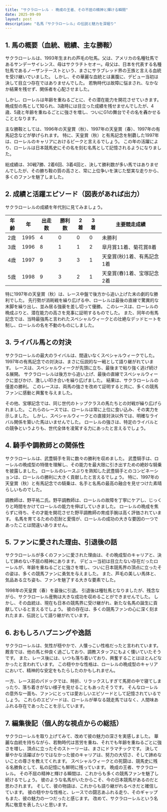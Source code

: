 ```yaml
---
title: "サクラローレル - 晩成の王者、その不屈の精神と輝ける瞬間"
date: 2025-09-09
layout: post
description: "名馬『サクラローレル』の伝説と魅力を深堀り"
---
```


## 1. 馬の概要（血統、戦績、主な勝鞍）

サクラローレルは、1993年生まれの芦毛の牡馬。父は、アメリカの名種牡馬であるサンデーサイレンス、母はサクラチトセオー。母父は、日本を代表する名種牡馬であるノーザンテーストという、まさにサラブレッド界の王族と言える血統を受け継いでいました。  しかし、その華麗な血統とは裏腹に、デビュー当初は決して目立つ存在ではありませんでした。  若駒時代は故障に悩まされ、なかなか結果を残せず、関係者を心配させました。

しかし、ローレルは年齢を重ねるごとに、その潜在能力を開花させていきます。  晩成型の馬として知られ、3歳時には目立った成績を残せませんでしたが、4歳、5歳と年齢を重ねるごとに強さを増し、ついにG1の舞台でその名を轟かせることとなります。

主な勝鞍としては、1996年の天皇賞（秋）、1997年の天皇賞（春）、1997年の有馬記念などが挙げられます。  特に、天皇賞（秋）と有馬記念を制覇した1997年は、ローレルのキャリアにおけるピークと言えるでしょう。  この年の活躍により、ローレルは日本競馬史にその名を刻む名馬として記憶されるようになりました。

総成績は、30戦7勝、2着6回、3着4回と、決して勝利数が多い馬ではありませんでしたが、その勝ち鞍の質の高さと、常に上位争いを演じた堅実な走りから、多くのファンを魅了しました。


## 2. 成績と活躍エピソード（図表があれば出力）

サクラローレルの成績を年代別に見てみましょう。

| 年齢 | 年 | 出走数 | 勝利数 | 2着 | 3着 | 主要競走成績 |
|---|---|---|---|---|---|---|
| 2歳 | 1995 | 4 | 0 | 0 | 0 | 未勝利 |
| 3歳 | 1996 | 8 | 1 | 1 | 2 |  皐月賞11着、菊花賞8着 |
| 4歳 | 1997 | 9 | 3 | 3 | 1 | 天皇賞(秋)1着、有馬記念1着 |
| 5歳 | 1998 | 9 | 3 | 2 | 1 | 天皇賞(春)1着、宝塚記念2着 |


特に1997年の天皇賞（秋）は、レース中盤で後方から追い上げた末の劇的な勝利でした。  先行勢が消耗戦を繰り広げる中、ローレルは最後の直線で驚異的な末脚を繰り出し、並み居る強豪を差し切って優勝。  このレースは、ローレルの晩成ぶりと、潜在能力の高さを見事に証明するものでした。  また、同年の有馬記念では、当時最強馬と言われたスペシャルウィークとの壮絶なデッドヒートを制し、ローレルの名を不動のものにしました。


## 3. ライバル馬との対決

サクラローレルの最大のライバルは、間違いなくスペシャルウィークでした。  1997年の有馬記念での対決は、まさに伝説的な一戦として語り継がれています。  レースは、スペシャルウィークが先頭に立ち、最後まで粘り強く逃げ続ける展開。  サクラローレルは後方から追い上げ、最後の直線でスペシャルウィークに並びかけ、激しい叩き合いを繰り広げました。  結果は、サクラローレルの僅差の勝利。  このレースは、両馬の強さを改めて証明すると共に、多くの競馬ファンに感動と興奮を与えました。

その他、宝塚記念では、同じ世代のトップクラスの馬たちとの対戦が繰り広げられました。  これらのレースでは、ローレルは常に上位に食い込み、その実力を示しました。  しかし、スペシャルウィークとの直接対決以外では、明確なライバル関係を築いた馬はいませんでした。 ローレルの強さは、特定のライバルとの競争というよりも、世代全体を凌駕する力にあったと言えるでしょう。


## 4. 騎手や調教師との関係性

サクラローレルは、武豊騎手を背に数々の勝利を収めました。  武豊騎手は、ローレルの晩成型の特徴を理解し、その能力を最大限に引き出すための絶妙な騎乗を披露しました。  ローレルのレースぶりを熟知した武豊騎手とのコンビネーションは、ローレルの勝利に大きく貢献したと言えるでしょう。  特に、1997年の天皇賞（秋）と有馬記念での騎乗は、名手と名馬の最高の融合を見せつけた素晴らしいものでした。

調教師は、野平祐二氏。野平調教師は、ローレルの故障を丁寧にケアし、じっくりと時間をかけてローレルの能力を伸ばしていきました。  ローレルの晩成を焦らずに待ち、その才能を開花させた野平調教師の育成手腕は高く評価されています。  名馬を育てるための忍耐と愛情が、ローレルの成功の大きな要因の一つであったことは間違いありません。


## 5. ファンに愛された理由、引退後の話

サクラローレルが多くのファンに愛された理由は、その晩成型のキャリアと、決して諦めない不屈の精神にあります。  デビュー当初は目立たない存在だったローレルが、年齢を重ねるごとに強さを増し、ついに日本競馬界の頂点に立ったその姿は、多くの競馬ファンに勇気を与えました。  また、芦毛の美しい馬体と、気品ある立ち姿も、ファンを魅了する大きな要素でした。

1998年の天皇賞（春）を最後に引退。  引退後は種牡馬となりましたが、残念ながら、サクラローレル産駒は大きな成功を収めることができませんでした。  しかし、その血統は、現在も日本の競馬界に受け継がれ、新たな名馬の誕生に貢献していると言えるでしょう。  彼の存在は、多くの競馬ファンの心に深く刻まれたまま、伝説として語り継がれています。


## 6. おもしろハプニングや逸話

サクラローレルは、気性が穏やかで、人懐っこい性格だったと言われています。  厩舎では、他の馬と仲良く過ごしており、調教スタッフにもよく懐いていたそうです。  また、レース後には、いつも落ち着いており、興奮することはほとんどなかったと言われています。  この穏やかな性格は、ローレルの晩成型のキャリアにおいて、精神的な安定をもたらしたのかもしれません。

一方、レース前のパドックでは、時折、リラックスしすぎて馬房の中で寝てしまったり、落ち着きがない様子を見せることもあったそうです。  そんなローレルの意外な一面も、ファンにとっては愛おしいエピソードとして記憶されているでしょう。  これらのエピソードは、ローレルが単なる競走馬ではなく、人間味あふれる存在であったことを示しています。


## 7. 編集後記（個人的な視点からの総括）

サクラローレルを取り上げてみて、改めて彼の魅力の深さを実感しました。  華麗な血統を持ちながら、若駒時代は苦労を重ね、それでも年齢を重ねるごとに強さを増し、頂点に立ったそのストーリーは、まさにドラマチックです。  決して華やかな活躍ばかりではなかった彼のキャリアは、努力の大切さ、そして諦めないことの尊さを教えてくれます。  スペシャルウィークとの死闘は、競馬史に残る名勝負として、私の記憶にも鮮明に残っています。  晩成の王者、サクラローレル。  その不屈の精神と輝ける瞬間は、これからも多くの競馬ファンを魅了し続けるでしょう。  彼のような名馬がいたからこそ、今の日本競馬があるのだと思わされます。  そして、彼の物語は、これからも語り継がれるべきだと確信しています。  彼の穏やかな性格と、レースでの闘志あふれる走り、そのギャップもまた、彼の魅力の一つだったと感じます。  改めて、サクラローレルという名馬に敬意を表したいと思います。
